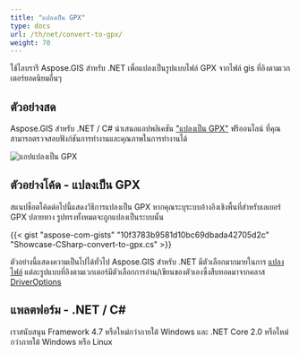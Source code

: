 ```yaml
---
title: "แปลงเป็น GPX"
type: docs
url: /th/net/convert-to-gpx/
weight: 70
---
```


ใช้ไลบรารี Aspose.GIS สำหรับ .NET เพื่อแปลงเป็นรูปแบบไฟล์ GPX จากไฟล์ gis ที่อิงตามเวกเตอร์ยอดนิยมอื่นๆ

## **ตัวอย่างสด**

Aspose.GIS สำหรับ .NET / C# นำเสนอแอปพลิเคชัน ["แปลงเป็น GPX"](https://products.aspose.app/gis/conversion/convert-to-gpx) ฟรีออนไลน์ ที่คุณสามารถตรวจสอบฟังก์ชันการทำงานและคุณภาพในการทำงานได้

![ แอปแปลงเป็น GPX](conversion.png)

## **ตัวอย่างโค้ด - แปลงเป็น GPX**

สแนปช็อตโค้ดต่อไปนี้แสดงวิธีการแปลงเป็น GPX หากคุณระบุระบบอ้างอิงเชิงพื้นที่สำหรับเลเยอร์ GPX ปลายทาง รูปทรงทั้งหมดจะถูกแปลงเป็นระบบนั้น

{{< gist "aspose-com-gists" "10f3783b9581d10bc69dbada42705d2c" "Showcase-CSharp-convert-to-gpx.cs" >}}

ตัวอย่างนี้แสดงความเป็นไปได้ทั่วไป Aspose.GIS สำหรับ .NET มีตัวเลือกมากมายในการ [แปลงไฟล์](https://docs.aspose.com/gis/net/vector-layers/) แต่ละรูปแบบที่อิงตามเวกเตอร์มีตัวเลือกการอ่าน/เขียนของตัวเองซึ่งสืบทอดมาจากคลาส [DriverOptions](https://reference.aspose.com/gis/net/aspose.gis/driveroptions)

## **แพลตฟอร์ม - .NET / C#**

เราสนับสนุน Framework 4.7 หรือใหม่กว่าภายใต้ Windows และ .NET Core 2.0 หรือใหม่กว่าภายใต้ Windows หรือ Linux
